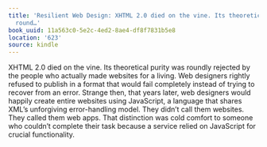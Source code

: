 ```yaml
---
title: 'Resilient Web Design: XHTML 2.0 died on the vine. Its theoretical purity was
  round…'
book_uuid: 11a563c0-5e2c-4ed2-8ae4-df8f7831b5e8
location: '623'
source: kindle
---
```


XHTML 2.0 died on the vine. Its theoretical purity was roundly rejected by the people who actually made websites for a living. Web designers rightly refused to publish in a format that would fail completely instead of trying to recover from an error. Strange then, that years later, web designers would happily create entire websites using JavaScript, a language that shares XML’s unforgiving error-handling model. They didn’t call them websites. They called them web apps. That distinction was cold comfort to someone who couldn’t complete their task because a service relied on JavaScript for crucial functionality.